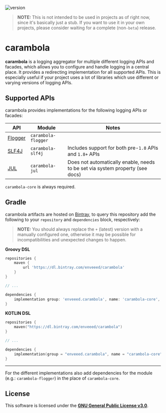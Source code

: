 ![version](https://img.shields.io/bintray/v/enveeed/carambola/carambola-core.svg?color=%23AFB42B&label=latest&style=flat-square&link=https://bintray.com/enveeed/carambola)

> **NOTE:** This is not intended to be used in projects as of right now, since it's basically just a stub.
> If you want to use it in your own projects, please consider waiting for a complete (non`-beta`) release.

# carambola

**carambola** is a logging aggregator for multiple different logging APIs and facades, 
which allows you to configure and handle logging in a central place. It provides a redirecting implementation for
all supported APIs. This is especially useful if your project uses a lot of libraries 
which use different or varying versions of logging APIs.

## Supported APIs

carambola provides implementations for the following logging APIs or facades:

| API | Module | Notes |
| --- | --- | --- |
| [Flogger][ref_flogger] | `carambola-flogger` |   |
| [SLF4J][ref_slf4j] | `carambola-slf4j` | Includes support for both pre-`1.8` APIs and `1.8+` APIs |
| [JUL][ref_jul] | `carambola-jul` | Does not automatically enable, needs to be set via system property (see docs)|

`carambola-core` is always required.

[ref_flogger]: https://github.com/google/flogger
[ref_slf4j]: https://slf4j.org
[ref_jul]: https://docs.oracle.com/en/java/javase/11/docs/api/java.logging/java/util/logging/LogManager.html

## Gradle

carambola artifacts are hosted on [Bintray](https://bintray.com/enveeed/carambola), to query this repository
add the following to your `repository` and `dependencies` block, respectively:

> **NOTE:** You should always replace the `+` (latest) version with a manually configured one, otherwise
> it may be possible for incompatibilities and unexpected changes to happen.

**Groovy DSL**
```Groovy
repositories {
    maven {
        url 'https://dl.bintray.com/enveeed/carambola'
    }
}

// ...

dependencies {
    implementation group: 'enveeed.carambola', name: 'carambola-core', version: '+'
}
```

**KOTLIN DSL**
```Kotlin
repositories {
    maven("https://dl.bintray.com/enveeed/carambola")
}

// ...

dependencies {
    implementation(group = "enveeed.carambola", name = "carambola-core",version = "+")
}

```

---

For the different implementations also add dependencies for 
the module (e.g.: `carambola-flogger`) in the place of `carambola-core`.

## License

This software is licensed under the **[GNU General Public License v3.0](https://www.gnu.org/licenses/)**.